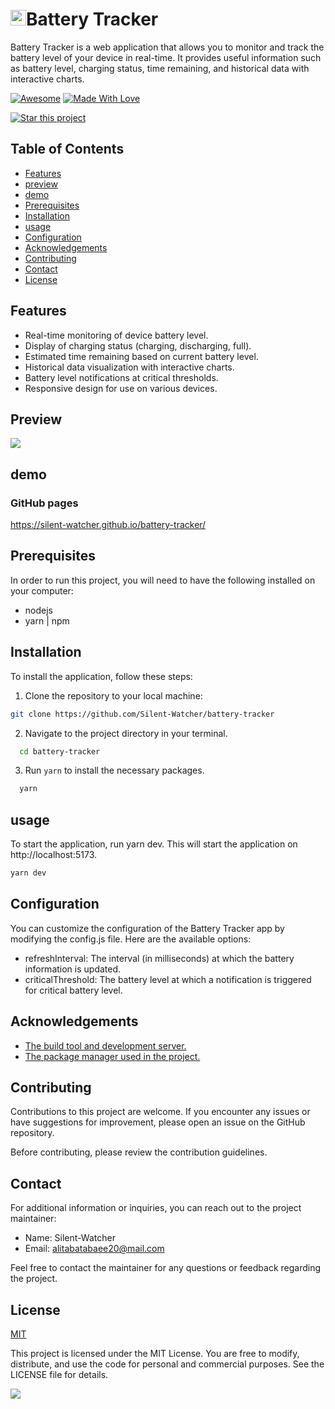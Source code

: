 

<h1 tabindex="-1" dir="auto"><a id="user-content--thanks-for-visiting" class="anchor" aria-hidden="true" href="#-thanks-for-visiting"><img src="https://raw.githubusercontent.com/Tarikul-Islam-Anik/Animated-Fluent-Emojis/master/Emojis/Objects/Battery.png" alt="Battery" width="25" height="25" /></a>Battery Tracker</h1>

Battery Tracker is a web application that allows you to monitor and track the battery level of your device in real-time. It provides useful information such as battery level, charging status, time remaining, and historical data with interactive charts.

<p dir="auto"><a href="https://github.com/sindresorhus/awesome"><img src="https://camo.githubusercontent.com/abb97269de2982c379cbc128bba93ba724d8822bfbe082737772bd4feb59cb54/68747470733a2f2f63646e2e7261776769742e636f6d2f73696e647265736f726875732f617765736f6d652f643733303566333864323966656437386661383536353265336136336531353464643865383832392f6d656469612f62616467652e737667" alt="Awesome" data-canonical-src="https://cdn.rawgit.com/sindresorhus/awesome/d7305f38d29fed78fa85652e3a63e154dd8e8829/media/badge.svg" style="max-width: 100%;"></a> <a href="https://github.com/chetanraj/awesome-github-badges"><img src="https://camo.githubusercontent.com/ff817852f0d676a36eaa3108d380e0052e689d9e0bc3eb42818fb21008708420/68747470733a2f2f696d672e736869656c64732e696f2f62616467652f4d616465253230576974682d4c6f76652d6f72616e67652e737667" alt="Made With Love" data-canonical-src="https://img.shields.io/badge/Made%20With-Love-orange.svg" style="max-width: 100%;"></a></p>


[![Star this project](https://img.shields.io/badge/-⭐%20Star%20this%20project-yellow?style=for-the-badge)](https://github.com/Silent-Watcher/cli-word-guessing-game)




## Table of Contents


-   [Features](https://github.com/Silent-Watcher/battery-tracker#features)
-   [preview](https://github.com/Silent-Watcher/battery-tracker#preview)
-   [demo](https://github.com/Silent-Watcher/battery-tracker#demo)
-   [Prerequisites](https://github.com/Silent-Watcher/battery-tracker#Prerequisites)
-   [Installation](https://github.com/Silent-Watcher/battery-tracker#Installation)
-   [usage](https://github.com/Silent-Watcher/battery-tracker#usage)
-   [Configuration](https://github.com/Silent-Watcher/battery-tracker#Configuration)
-   [Acknowledgements](https://github.com/Silent-Watcher/battery-tracker#Acknowledgements)
-   [Contributing](https://github.com/Silent-Watcher/battery-tracker#Contributing)
-   [Contact](https://github.com/Silent-Watcher/battery-tracker#Contact)
-   [License](https://github.com/Silent-Watcher/battery-tracker#License)

## Features

- Real-time monitoring of device battery level.
- Display of charging status (charging, discharging, full).
- Estimated time remaining based on current battery level.
- Historical data visualization with interactive charts.
- Battery level notifications at critical thresholds.
- Responsive design for use on various devices.

## Preview
<img src='https://iili.io/HrsCw41.png'>

## demo
### GitHub pages
https://silent-watcher.github.io/battery-tracker/

## Prerequisites
In order to run this project, you will need to have the following installed on your computer:
- nodejs
- yarn | npm

## Installation
To install the application, follow these steps:

1.  Clone the repository to your local machine:

 
```bash
git clone https://github.com/Silent-Watcher/battery-tracker
```

2. Navigate to the project directory in your terminal.

 
```bash
  cd battery-tracker
```
3. Run `yarn` to install the necessary packages.

 
```bash
  yarn
```

## usage

To start the application, run yarn dev. This will start the application on http://localhost:5173.

```bash
yarn dev
```

## Configuration
You can customize the configuration of the Battery Tracker app by modifying the config.js file. Here are the available options:

- refreshInterval: The interval (in milliseconds) at which the battery information is updated.
- criticalThreshold: The battery level at which a notification is triggered for critical battery level.

## Acknowledgements

 - [The build tool and development server.](https://vitejs.dev/)
 - [The package manager used in the project.](https://yarnpkg.com/)

## Contributing
Contributions to this project are welcome. 
If you encounter any issues or have suggestions for improvement, please open an issue on the GitHub repository.

Before contributing, please review the contribution guidelines.

## Contact
For additional information or inquiries, you can reach out to the project maintainer:

- Name: Silent-Watcher
- Email: alitabatabaee20@mail.com

Feel free to contact the maintainer for any questions or feedback regarding the project.

## License

[MIT](https://choosealicense.com/licenses/mit/)

This project is licensed under the MIT License. You are free to modify, distribute, and use the code for personal and commercial purposes. See the LICENSE file for details.

<a target="_blank" rel="noopener noreferrer nofollow" href="https://camo.githubusercontent.com/6038c8f1fd8f60de75477470e5a87210e9256202e01dfba9986446304a0f0254/68747470733a2f2f63617073756c652d72656e6465722e76657263656c2e6170702f6170693f747970653d776176696e6726636f6c6f723d6772616469656e74266865696768743d36302673656374696f6e3d666f6f746572"><img src="https://camo.githubusercontent.com/6038c8f1fd8f60de75477470e5a87210e9256202e01dfba9986446304a0f0254/68747470733a2f2f63617073756c652d72656e6465722e76657263656c2e6170702f6170693f747970653d776176696e6726636f6c6f723d6772616469656e74266865696768743d36302673656374696f6e3d666f6f746572" data-canonical-src="https://capsule-render.vercel.app/api?type=waving&amp;color=gradient&amp;height=60&amp;section=footer" style="max-width: 100%;"></a>
